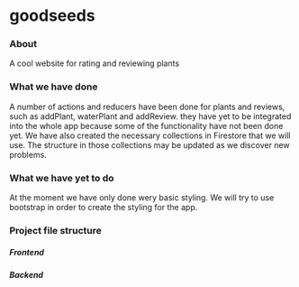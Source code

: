 # goodseeds

### About
A cool website for rating and reviewing plants


### What we have done

A number of actions and reducers have been done for plants and reviews, such as addPlant, waterPlant and addReview. they have yet to be integrated into the whole app because some of the functionality have not been done yet.
We have also created the necessary collections in Firestore that we will use. The structure in those collections may be updated as we discover new problems.
### What we have yet to do

At the moment we have only done wery basic styling. We will try to use bootstrap in order to create the styling for the app.
### Project file structure

##### Frontend


##### Backend

